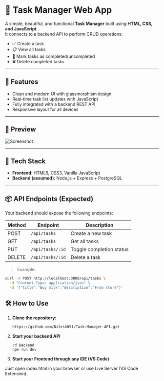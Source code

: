 # 📝 Task Manager Web App

A simple, beautiful, and functional **Task Manager** built using **HTML, CSS, and JavaScript**.  
It connects to a backend API to perform CRUD operations:

- ✅ Create a task
- 📋 View all tasks
- 🔄 Mark tasks as completed/uncompleted
- ❌ Delete completed tasks

---

## 🚀 Features

- Clean and modern UI with glassmorphism design
- Real-time task list updates with JavaScript
- Fully integrated with a backend REST API
- Responsive layout for all devices

---

## 📸 Preview

![Screenshot](preview.png) <!-- Replace with an actual screenshot if needed -->

---

## 🧩 Tech Stack

- **Frontend**: HTML5, CSS3, Vanilla JavaScript
- **Backend (assumed)**: Node.js + Express + PostgreSQL

---

## 📦 API Endpoints (Expected)

Your backend should expose the following endpoints:

| Method | Endpoint         | Description              |
| ------ | ---------------- | ------------------------ |
| POST   | `/api/tasks`     | Create a new task        |
| GET    | `/api/tasks`     | Get all tasks            |
| PUT    | `/api/tasks/:id` | Toggle completion status |
| DELETE | `/api/tasks/:id` | Delete a task            |

> Example:

```bash
curl -X POST http://localhost:3000/api/tasks \
  -H "Content-Type: application/json" \
  -d '{"title":"Buy milk","description":"From store"}'
```

## 🛠️ How to Use

1. **Clone the repository:**

   ```bash
   https://github.com/Nilesh091/Task-Manager-API.git
   ```

2. **Start your backend API**

   ```bash
   cd Backend
   npm run dev
   ```

3. **Start your Frontend through any IDE (VS Code)**

Just open index.html in your browser or use Live Server (VS Code Extension).
